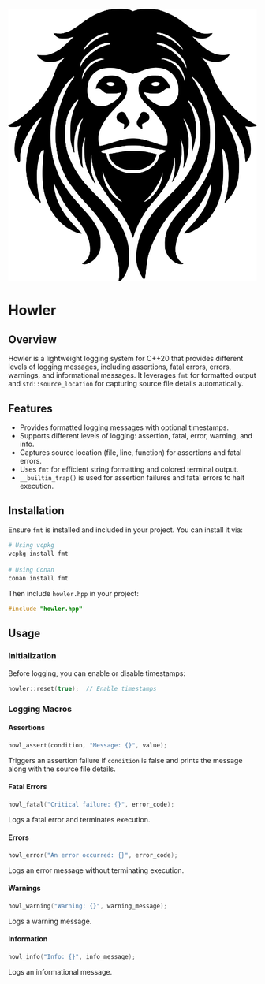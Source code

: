 ![](media/logo.png)

# Howler

## Overview
Howler is a lightweight logging system for C++20 that provides different levels of logging messages, including assertions, fatal errors, errors, warnings, and informational messages. It leverages `fmt` for formatted output and `std::source_location` for capturing source file details automatically.

## Features
- Provides formatted logging messages with optional timestamps.
- Supports different levels of logging: assertion, fatal, error, warning, and info.
- Captures source location (file, line, function) for assertions and fatal errors.
- Uses `fmt` for efficient string formatting and colored terminal output.
- `__builtin_trap()` is used for assertion failures and fatal errors to halt execution.

## Installation
Ensure `fmt` is installed and included in your project. You can install it via:

```sh
# Using vcpkg
vcpkg install fmt

# Using Conan
conan install fmt
```

Then include `howler.hpp` in your project:

```cpp
#include "howler.hpp"
```

## Usage

### Initialization
Before logging, you can enable or disable timestamps:

```cpp
howler::reset(true);  // Enable timestamps
```

### Logging Macros

#### Assertions
```cpp
howl_assert(condition, "Message: {}", value);
```
Triggers an assertion failure if `condition` is false and prints the message along with the source file details.

#### Fatal Errors
```cpp
howl_fatal("Critical failure: {}", error_code);
```
Logs a fatal error and terminates execution.

#### Errors
```cpp
howl_error("An error occurred: {}", error_code);
```
Logs an error message without terminating execution.

#### Warnings
```cpp
howl_warning("Warning: {}", warning_message);
```
Logs a warning message.

#### Information
```cpp
howl_info("Info: {}", info_message);
```
Logs an informational message.